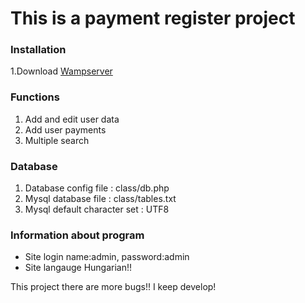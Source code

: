 <H1>This is a payment register project</H1>

<H3>Installation</H3>

1.Download [Wampserver](http://www.wampserver.com/en/) 


<H3>Functions</H3>

1. Add and edit user data
2. Add user payments
3. Multiple search

<H3>Database</H3>

1. Database config file : class/db.php 
2. Mysql database file  : class/tables.txt
3. Mysql  default character set : UTF8

<H3>Information about program</H3>

* Site login name:admin, password:admin
* Site langauge Hungarian!!

This project there are more bugs!! I keep develop!
